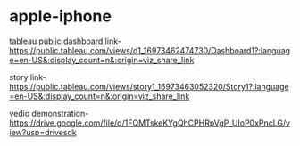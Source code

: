 # apple-iphone
tableau public dashboard link-  https://public.tableau.com/views/d1_16973462474730/Dashboard1?:language=en-US&:display_count=n&:origin=viz_share_link

story link-  https://public.tableau.com/views/story1_16973463052320/Story1?:language=en-US&:display_count=n&:origin=viz_share_link

vedio demonstration-  https://drive.google.com/file/d/1FQMTskeKYgQhCPHRpVgP_UIoP0xPncLG/view?usp=drivesdk
